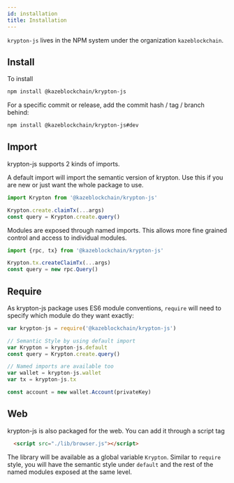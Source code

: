 ```yaml
---
id: installation
title: Installation
---
```


`krypton-js` lives in the NPM system under the organization `kazeblockchain`.

## Install

To install

```sh
npm install @kazeblockchain/krypton-js
```

For a specific commit or release, add the commit hash / tag / branch behind:

```sh
npm install @kazeblockchain/krypton-js#dev
```

## Import

krypton-js supports 2 kinds of imports.

A default import will import the semantic version of krypton. Use this if you are new or just want the whole package to use.

```js
import Krypton from '@kazeblockchain/krypton-js'

Krypton.create.claimTx(...args)
const query = Krypton.create.query()
```

Modules are exposed through named imports. This allows more fine grained control and access to individual modules.

```js
import {rpc, tx} from '@kazeblockchain/krypton-js'

Krypton.tx.createClaimTx(...args)
const query = new rpc.Query()
```

## Require

As krypton-js package uses ES6 module conventions, `require` will need to specify which module do they want exactly:

```js
var krypton-js = require('@kazeblockchain/krypton-js')

// Semantic Style by using default import
var Krypton = krypton-js.default
const query = Krypton.create.query()

// Named imports are available too
var wallet = krypton-js.wallet
var tx = krypton-js.tx

const account = new wallet.Account(privateKey)
```

## Web

krypton-js is also packaged for the web. You can add it through a script tag

```html
  <script src="./lib/browser.js"></script>
```

The library will be available as a global variable `Krypton`. Similar to `require` style, you will have the semantic style under `default` and the rest of the named modules exposed at the same level.
